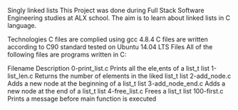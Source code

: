 Singly linked lists
This Project was done during Full Stack Software Engineering studies at ALX school. The aim is to learn about linked lists in C language.

Technologies
C files are complied using gcc 4.8.4
C files are written according to C90 standard
tested on Ubuntu 14.04 LTS
Files
All of the following files are programs written in C:

Filename	Description
0-print_list.c	Prints all the ele,ents of a list_t list
1-list_len.c	Returns the number of elements in the liked list_t list
2-add_node.c	Adds a new node at the beginning of a list_t list
3-add_node_end.c	Adds a new node at the end of a list_t list
4-free_list.c	Frees a list_t list
100-first.c	Prints a message before main function is executed
